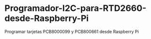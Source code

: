 # Programador-I2C-para-RTD2660-desde-Raspberry-Pi
Programar tarjetas PCB8000099 y PCB800661 desde Raspberry Pi
